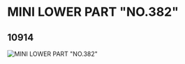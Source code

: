 # MINI LOWER PART "NO.382"
## 10914
![MINI LOWER PART "NO.382"](https://lc-www-live-s.legocdn.com/media/bricks/5/2/6008380.jpg)